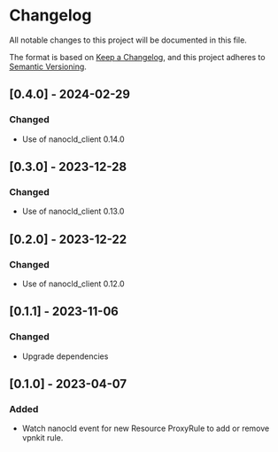 # Changelog

All notable changes to this project will be documented in this file.

The format is based on [Keep a Changelog](https://keepachangelog.com/en/1.0.0/),
and this project adheres to [Semantic Versioning](https://semver.org/spec/v2.0.0.html).

## [0.4.0] - 2024-02-29

### Changed

- Use of nanocld_client 0.14.0

## [0.3.0] - 2023-12-28

### Changed

- Use of nanocld_client 0.13.0

## [0.2.0] - 2023-12-22

### Changed

- Use of nanocld_client 0.12.0

## [0.1.1] - 2023-11-06

### Changed

- Upgrade dependencies

## [0.1.0] - 2023-04-07

### Added

- Watch nanocld event for new Resource ProxyRule to add or remove vpnkit rule.
